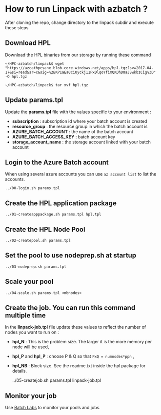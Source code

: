 # How to run Linpack with azbatch ?

After cloning the repo, change directory to the linpack subdir and execute these steps

## Download HPL

Download the HPL binaries from our storage by running these command

    ~/HPC-azbatch/linpack$ wget "https://azcathpcsane.blob.core.windows.net/apps/hpl.tgz?sv=2017-04-17&si=read&sr=c&sig=%2BKP1aEa0ciOyckj11PxDlqoYfiXQKDhDOaJSwkbzCig%3D" -O hpl.tgz
    
    ~/HPC-azbatch/linpack$ tar xvf hpl.tgz


## Update **params.tpl**
Update the **params.tpl** file with the values specific to your environment :

* **subscription** : subscription id where your batch account is created
* **resource_group** : the resource group in which the batch account is 
* **AZURE_BATCH_ACCOUNT** : the name of the batch account
* **AZURE_BATCH_ACCESS_KEY** : batch account key
* **storage_account_name** : the storage account linked with your batch account



## Login to the Azure Batch account
When using several azure accounts you can use `az account list` to list the accounts.

    ../00-login.sh params.tpl


## Create the HPL application package


    ../01-createapppackage.sh params.tpl hpl.tpl


## Create the HPL Node Pool

    ../02-createpool.sh params.tpl


## Set the pool to use nodeprep.sh at startup

    ../03-nodeprep.sh params.tpl

## Scale your pool

    ../04-scale.sh params.tpl <nbnodes>


## Create the job. You can run this command multiple time

In the __linpack-job.tpl__ file update these values to reflect the number of nodes you want to run on :

* **hpl_N** : This is the problem size. The larger it is the more memory per node will be used,
* **hpl_P** and **hpl_P** : choose P & Q so that `PxQ = numnodes*ppn` ,
* **hpl_NB** : Block size. See the readme.txt inside the hpl package for details.



    ../05-createjob.sh params.tpl linpack-job.tpl <nbnodes>



## Monitor your job

Use [Batch Labs](https://azure.github.io/BatchLabs/) to monitor your pools and jobs. 

